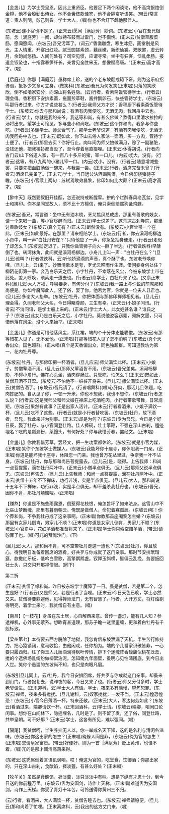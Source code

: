 <!-- { "loadSidebar": true } -->
【金盏儿】为学士受皇恩，因此上重贤臣。他要足下两个闲谈论，他不高烧银烛倒金樽，他不合殷勤出侍女，他不合夤伎款佳宾，他不合隔帘听语笑。(带云)常言道：责人则明，恕己则昏。学士大人。(唱)你也不合灯下觑他那佳人。

(东坡云)连小官也不是了。(正末云)愿闻［满庭芳］妙词。(东坡云)小官在吾兄根前，念［满庭芳］一阙，却似持布鼓而过雷门，岂不惭愧。(正末云)贫僧草腹菜肠，愿闻愿闻。(东坡云)吾兄污耳了。(词云)"香霭雕盘，寒生冰筯，画堂别是风光，主人情重，开宴出红妆。腻玉圆搓素颈，藕丝嫩，新织仙裳。双歌罢，虚云转月，余韵尚悠扬。人间何处有？司空见惯，应谓寻常。坐中有狂客，恼乱柔肠。报道金钗坠也，十指露春笋纤长。亲曾见全胜宋玉，想像赋高唐。"(正末云)高才高才。(唱)

【后庭花】你那［满庭芳］虽称席上珍，送的个老东坡翻成辕下窘。则为这乐府招谗谮，抵多少文章可立身。(做笑科)(东坡云)吾兄为何发笑(正末唱)只落的笑欣欣，倒不如咱家安分，向深山将名姓隐。(云)行者，看素斋饭管待学士。(行者云)理会得。香积厨下安排素斋，拖面煎草鞋，酱拌鹅卵石，快些管待学士。(东坡云)叫那行者过来，你方才说些甚么？(行者云)我师父方才说：香积厨下看素斋饭管待学士。(东坡云)你去与那和尚说：有酒有肉我便吃，无酒无肉，我回舟中去也。(行者云)学士，你就是我的亲爷。我这等和尚，有甚么佛做？熬得口里清水拉拉的汤将出来。望学士可怜见，多与些小和尚吃。(东坡云)这个馋和尚，我多与你些吃。(行者云)多谢学士。师父合气了。那学士老爷说道：有酒有肉我便吃，无酒无肉我回舟中去也。(正末云)既如此，你下山去俗人家沽一壶酒，买一方肉，管待学士便了。(行者云)那里去买？你好行止。向年间为师父娘做满月，赊了一副猪脏，没钱还他，把我褊衫都当没了，至今穿着皂直掇哩。(正末云)休得胡说。(行者向古门云)山下俗道人家，有一百八十多斤的猪，宰一口儿。(内云)忒大，没有。(行者云)这等，有八九两的小猪儿宰一口。(内云)忒小，没有。(行者云)随意增减些罢，只要先把血脏汤做一碗来，与我尝一尝。(正末云)行者，酒席完备未曾？(行者云)酒席已完备了。(正末云)学士，当日远公沽酒谒陶潜，今日佛印烧猪待子瞻。(东坡云)小官续上两句：苏轼焉敢效昌黎，佛印如何比大颠？(正末云)高才高才。(唱)

【醉中天】既然要叙旧开佳酝，怎还说持戒断腥荤。拚的个烂醉春风老瓦盆，见学士和拂印。你本是同堂故人，须不比十方檀信，俺只索倒赔熙狗彘鸡豚。

(东坡云)吾兄，常言道：坐中无有油木梳，烹龙焦凤总成虚。那里有善歌的妓女，请一个来唱一曲，等小官尽醉而归。(正末云)学士说差了。这荒凉古刹寺院，那里讨善歌妓女？(东坡云)真个无有？(正末云)断然没有。(东坡云)小官曾带一个在此。(正末云)如此最好。在那里？请来相陪学士。(东坡云)行者，你去溪河杨柳边小舟中，叫一声"白牡丹安在？"只待他应了一声，你急急抽身便走。(行者云)走迟了却怎么？(东坡云)定迟了。只教你做雪狮子向火--酥了半边。(行者做跌科)早酥倒了也。转湾抹角，此间就是溪河杨柳边。小舟儿上叫一声："白牡丹在么？"(旦儿云)谁叫？(行者做跌科，云)听他娇滴滴的声音，真个酥了也。东坡老爷唤你哩。(旦儿上，云)来了。妙舞清歌本足夸，歹尤云殢雨作生涯。借问妾身何处住？柳陌花街第一家。妾乃白乐天之后，小字牡丹，不幸落在风尘，今被东坡学士带在此处。差人呼唤，须索走一遭去也。(行者云)禀学士，白牡丹来了也。(又禀正末科)(旦儿云)大人万福，呼唤妾身，有何分付？(东坡云)我一路上与你说的前席那和尚便是。你如今魔障此人，还了俗，娶了你。他若为官，你就是一位夫人县君也。(旦儿云)多谢大人抬举。(东坡云)牡丹，你把体面与那佛印禅师相见者。(旦儿云)理会得。久闻老师父大名，今日得睹尊颜，三生有幸。(正末云)小娘子问讯。(行者云)不消问讯，是学士船上来的。(正末云)学士大人，此女姓甚名谁？谁氏之子？(东坡云)此女乃是白乐天之后，小字牡丹。莫说他姿容窈窕，颇解文墨，只可惜他落在风尘，没个人来抬举。(正末唱)

【金盏儿】你道是可惜他落风尘，系红裙，端的个十分体态能聪俊。(东坡云)有那等惜花人见了。无不爱他。(正末唱)打那等惜花人见了怎不消魂？(东坡云)真个天香出众。国色超群。(正末唱)真个是天香偏出众，同色独超群。可知道教坊为第一，花内牡丹尊。

(东坡云)牡丹。与那佛印把一杯酒者。(旦儿应云)师父满饮此杯。(正末云)小娘子。贫僧荤酒不用。(旦儿云)那师父荤酒皆不用。(东坡云)吾兄差矣。溪河杨柳影，不碍小舟行。佛在心头坐，酒肉穿肠过。只管吃，怕怎么？(正末云)既如此，贫僧开酒不开荤。(东坡云)不怕他不一桩桩开将来。(旦儿云)师父满饮此杯。(正末云)贫僧告酒了。(东坡云)吾兄请了。(行者唱舞科)(唱)心肝肉，那话儿且休题，吃肉拣肥的。自从见了你，一顿一升米，你也不想我，我也不想你。(东坡云)行者怎么说？(行者云)这是我师父和师父娘在禅床上吃酒吃肉，小行者带歌带舞，日常规矩。(东坡云)果然有此事？正是出家人活计。(正末云)行者看酒来。小娘子满饮一杯，(旦儿云)吃不了这些。(行者云)就是小行者替吃罢。(东坡云)牡丹，放下酒者，吾兄，我此来非为别事。(正末云)却是为何？(东坡云)专为吾兄。今日是个好日辰，娶了牡丹，与小官同登仕路。佳人捧砚，壮士擎鞭，不强在深山古刹，遁迹埋名？吃的是瓢漏粉，莱馒头，有何好处？你与我惜芳春，罢经文。(正末唱)

【金盏儿】你教我惜芳草，罢经文，把一生功案都休论。(东坡云)就是小官为媒，(正末唱)笑你个东坡学士做媒人。(东坡云)我能坏你十座寺，你休阻我一门亲。(正末唱)你道是能坏我十座寺，休阻您一门亲。我也曾万花丛里过，争奈我一叶不沾身。(东坡云)牡丹，你与那和尚告菩提露去。(旦儿云)是，晓得。上告我师：和尚一点菩提露，滴在牡丹两叶中。(正末云)小僧半点俱无。(旦儿云)那师父说半点俱无。(东坡云)再告去。(旦儿云)上告我师：和尚一点菩提露，滴在牡丹两叶中。(正末云)贫僧十五年不下禅床，功行非浅，实是半点俱无。(旦儿云)大人，那和尚说十五年不下禅床，功行非浅，实是半点俱无，却不羞杀我牡丹也。(东坡云)吾兄，因你不肯，那牡丹烦恼哩。(正末唱)

【赚熬】你道是不施些雨露恩，倒惹得花枝恨，俺怎旨坏了如来法身。这雪山中不比巫山梦断魂，那里有暮雨朝云。俺既是做僧人，命犯着寡孤辰。(东坡云)咳！你个莽和尚，不争我牡丹成了这亲事啊。(正末唱)你教那首座阇黎怎主婚？(东坡云)那里有女家儿倒肯，男家儿不顺？(正末唱)你道是女家儿倒肯，男家儿不顺？(东坡云)小官舟中，花红羊酒都准备将来了。(正末唱)学士你只索空赔羊酒，(带云)请恕罪了也。(唱)可兀的拜俺沙门。(下)

(旦儿云)大人，那和尚不肯，可不空带牡丹走这一遭也？(东坡云)牡丹，你且放心，待我明日准备着回席的酒肴，好共歹与你成就了这门亲事。那时节安排玳瑁筵，款撒红牙板，低吟白雪歌，高擎鹦鹉盏。钗亸玉斜横，髻偏云乱挽。务要扳回壮士头，只交闪开那禅僧眼。(同下)


第二折

(正末云)贫僧了缘和尚。昨日被东坡学士魔障了一日。蚤是贫僧，若是第二个，怎生是好？(行者云)又是师父，若是行者了当哩。(正末云)今日天色已晚，学士必然又来。贫僧待要躲避他，见得禅师法门，无有智慧了。行者，大开方丈，将灯烛剔得明亮，着学士来时，我贫僧自有主意。(唱)

【南吕】【一枝花】身虽在东土居，心自解西来意。曾传一盏灯，能有几人知？参透禅机，心外事无萦系。想昨宵甚道理，那苏子瞻一谜里歪缠，更和着白牡丹有千般标致。

【梁州第七】本待要去西方脱除了地狱，我怎肯信东坡泄漏了天机。半生苦行修持力，把心猿锁闭，意马收拾，由他闲戏，任你胡为。端的个几番家识破皆非，一心要只履西归。枉了你玉人儿娇滴滴待枫叶传情，排下个迷魂阵香馥馥似桃花泛蕊，搅的个选佛场乱纷纷做柳絮沾泥。怎知俺九年面壁，蚤明心见性蒲团底，到今日出人世。笑你个愚滥的东坡尚不知，也只是肉眼凡眉。

(东坡引旦儿同上，云)牡丹，我今日安排回席，好共歹与你成就这门亲事。却蚤来到山门。行者报复去，说昨夜的客，今日又来了也。(行者云)师父分付多时，学士老爷请进。(正末迎科，云)学士大人有请。学士，夜来多有简慢，望乞恕罪。(东坡云)禅师，夜来多有搅扰。(旦儿谢科，云)奴家搅扰，一发不当。(正末云)惶恐惶恐！(东坡云)小官今日薄酒一杯，特来还敬。(正末云)大人，客边何劳如此？(东坡云)看酒过来，端卿请饮一杯。(正末回酒科，云)学士请。(东坡云)端卿，咱闲口论闲事。想你在山间林下，隐迹埋名，几时是了。则不留了发，还了俗，同登仕路，共举皇朝。可不好那？(正末云)学士，这各有所见，难以强同。(唱)

【隔尾】我贫僧呵，半生养拙无人以，你一举成名天下知，这的是名利与清闲各滋味。(东坡云)你这出家的怎生？(正末唱)俺躲人间是非，(东坡云)俺为官的怎生？(正末唱)您请皇家富贵。(带云)好便好，则为一首［满庭芳］贬上黄州，也怪不着。(唱)兀的是那才调清高落来得。

(东坡云)这秃厮倒着言语讥讽咱。哎！俺这为官的，吃堂食，饮御酒；你那出家的，只在深山古刹，食酸馅，捱淡虀，有甚么好处？(正末唱)

【牧羊关】虽然是食酸馅，捱淡虀，淡只淡淡中有味。想是下纵有才思十分，到今日送的你前程万里。(东坡云)舌为安国剑，诗作上天梯。(正末唱)难道舌为安国剑，诗作上天梯。你受了青灯十年苦，可怜送得你黄州三不归。

(云)行者，看酒来，大人满饮一杯，贫僧告睡去也。(东坡云)禅师请稳便。(旦儿云)那和尚着了忙哩。(正末离席科，云)我出的这方丈门来，(唱)

